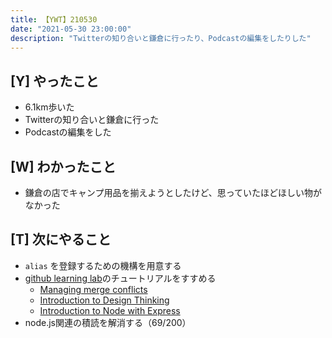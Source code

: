 ```yaml
---
title: 【YWT】210530
date: "2021-05-30 23:00:00"
description: "Twitterの知り合いと鎌倉に行ったり、Podcastの編集をしたりした"
---
```


## [Y] やったこと

- 6.1km歩いた
- Twitterの知り合いと鎌倉に行った
- Podcastの編集をした

## [W] わかったこと

- 鎌倉の店でキャンプ用品を揃えようとしたけど、思っていたほどほしい物がなかった

## [T] 次にやること

- `alias` を登録するための機構を用意する
- [github learning lab](https://lab.github.com/githubtraining)のチュートリアルをすすめる
  - [Managing merge conflicts](https://lab.github.com/githubtraining/managing-merge-conflicts)
  - [Introduction to Design Thinking](https://lab.github.com/githubtraining/introduction-to-design-thinking)
  - [Introduction to Node with Express](https://lab.github.com/everydeveloper/introduction-to-node-with-express)
- node.js関連の積読を解消する（69/200）

<!-- https://twitter.com/camomile_cafe/status/1399013312784859143?s=20 -->
